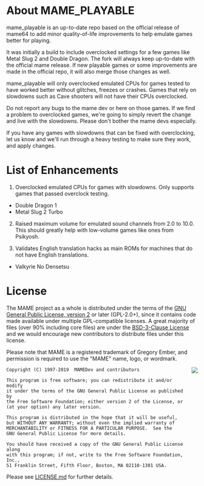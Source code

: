 
# **About MAME_PLAYABLE** #

mame_playable is an up-to-date repo based on the official release of mame64 to add minor quality-of-life improvements to help emulate games better for playing.

It was initially a build to include overclocked settings for a few games like Metal Slug 2 and Double Dragon.
The fork will always keep up-to-date with the official mame release. If new playable games or some improvements are made in the official repo, it will also merge those changes as well.

mame_playable will only overclocked emulated CPUs for games tested to have worked better without glitches, freezes or crashes.
Games that rely on slowdowns such as Cave shooters will not have their CPUs overclocked.

Do not report any bugs to the mame dev or here on those games. If we find a problem to overclocked games, we're going to simply revert the change and live with the slowdowns.
Please don't bother the mame devs especially.

If you have any games with slowdowns that can be fixed with overclocking, let us know and we'll run through a heavy testing to make sure they work, and apply changes.

# **List of Enhancements** #
1. Overclocked emulated CPUs for games with slowdowns. Only supports games that passed overclock testing.
- Double Dragon 1
- Metal Slug 2 Turbo

2. Raised maximum volume for emulated sound channels from 2.0 to 10.0. This should greatly help with low-volume games like ones from Psikyosh.

3. Validates English translation hacks as main ROMs for machines that do not have English translations.
- Valkyrie No Densetsu

License
=======
The MAME project as a whole is distributed under the terms of the [GNU General Public License, version 2](http://opensource.org/licenses/GPL-2.0) or later (GPL-2.0+), since it contains code made available under multiple GPL-compatible licenses. A great majority of files (over 90% including core files) are under the [BSD-3-Clause License](http://opensource.org/licenses/BSD-3-Clause) and we would encourage new contributors to distribute files under this license.

Please note that MAME is a registered trademark of Gregory Ember, and permission is required to use the "MAME" name, logo, or wordmark.

<a href="http://opensource.org/licenses/GPL-2.0" target="_blank">
<img align="right" src="http://opensource.org/trademarks/opensource/OSI-Approved-License-100x137.png">
</a>

    Copyright (C) 1997-2019  MAMEDev and contributors

    This program is free software; you can redistribute it and/or modify
    it under the terms of the GNU General Public License as published by
    the Free Software Foundation; either version 2 of the License, or
    (at your option) any later version.

    This program is distributed in the hope that it will be useful,
    but WITHOUT ANY WARRANTY; without even the implied warranty of
    MERCHANTABILITY or FITNESS FOR A PARTICULAR PURPOSE.  See the
    GNU General Public License for more details.

    You should have received a copy of the GNU General Public License along
    with this program; if not, write to the Free Software Foundation, Inc.,
    51 Franklin Street, Fifth Floor, Boston, MA 02110-1301 USA.

Please see [LICENSE.md](LICENSE.md) for further details.
